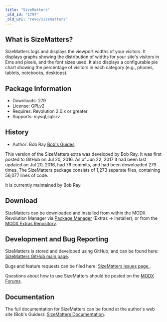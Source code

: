 ```yaml
---
title: "SizeMatters"
_old_id: "1797"
_old_uri: "revo/sizematters"
---
```


## What is SizeMatters?

SizeMatters logs and displays the viewport widths of your visitors. It displays graphs showing the distribution of widths for your site's visitors in Ems and pixels, and the font sizes used. It also displays a configurable pie chart showing the percentage of visitors in each category (e.g., phones, tablets, notebooks, desktops).

## Package Information

- Downloads: 279
- License: GPLv2
- Requires: Revolution 2.0.x or greater
- Supports: mysql,sqlsrv

## History

- Author: Bob Ray [Bob's Guides](https://bobsguides.com)

This version of the SizeMatters extra was developed by Bob Ray. It was first posted to GitHub on Jul 20, 2016. As of Jun 22, 2017 it had been last updated on Jul 20, 2016, had 76 commits, and had been downloaded 279 times. The SizeMatters package consists of 1,273 separate files, containing 56,077 lines of code.

It is currently maintained by Bob Ray.

## Download

SizeMatters can be downloaded and installed from within the MODX Revolution Manager via [Package Manager](developing-in-modx/advanced-development/package-management "Package Manager") (Extras -> Installer), or from the [MODX Extras Repository](https://modx.com/extras/package/sizematters).

## Development and Bug Reporting

SizeMatters is stored and developed using GitHub, and can be found here: [SizeMatters GitHub main page](https://github.com/BobRay/SizeMatters).

Bugs and feature requests can be filed here: [SizeMatters issues page.](https://github.com/BobRay/SizeMatters/issues).

Questions about how to use SizeMatters should be posted on the [MODX Forums](https://forums.modx.com).

## Documentation

The full documentation for SizeMatters can be found at the author's web site (Bob's Guides): [SizeMatters Documentation](https://bobsguides.com/sizematters-tutorial.html).
